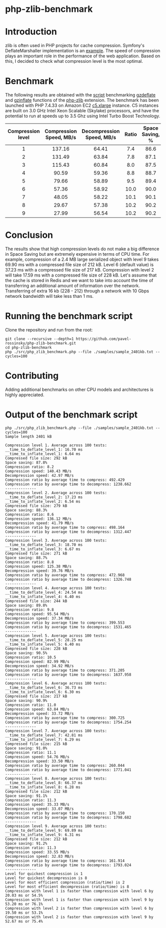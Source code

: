 # php-zlib-benchmark

# Introduction
zlib is often used in PHP projects for cache compression. Symfony's DeflateMarshaller implementation is an [example](https://github.com/symfony/symfony/blob/bc5fea4e2190f00a207871115a83dd7df03d7637/src/Symfony/Component/Cache/Marshaller/DeflateMarshaller.php). The speed of compression plays an important role in the performance of the web application. Based on this, I decided to check what compression level is the most optimal.

# Benchmark
The following results are obtained with the [script](https://github.com/pavel-rossinsky/php-zlib-benchmark/blob/master/src/php_zlib_benchmark.php) benchmarking [gzdeflate](https://www.php.net/manual/en/function.gzdeflate.php) and [gzinflate](https://www.php.net/manual/en/function.gzinflate.php) functions of the [php-zlib](https://www.php.net/manual/en/ref.zlib.php) extension.
The benchmark has been launched with PHP 7.4.33 on Amazon EC2 [c5.xlarge](https://aws.amazon.com/ec2/instance-types/c5/) instance. C5 instances are built on 3.0 GHz Intel Xeon Scalable (Skylake) processors, and have the potential to run at speeds up to 3.5 Ghz using Intel Turbo Boost Technology.

| Compression level | Compression Speed, MB/s | Decompression Speed, MB/s | Ratio | Space Saving, % | Ratio / Time |
|:-----------------:|:-----------------------:|:-------------------------:|:-----:|:---------------:|:------------:|
|         1         |         137.16          |           64.41           |  7.4  |      86.6       |   2246.223   |
|         2         |         131.49          |           63.84           |  7.8  |      87.1       |   2246.826   |
|         3         |         115.43          |           60.84           |  8.0  |      87.5       |   2039.500   |
|         4         |          90.59          |           59.36           |  8.8  |      88.7       |   1764.139   |
|         5         |          79.66          |           58.89           |  9.5  |      89.4       |   1661.567   |
|         6         |          57.36          |           58.92           | 10.0  |      90.0       |   1265.741   |
|         7         |          48.05          |           58.22           | 10.1  |      90.1       |   1069.743   |
|         8         |          29.67          |           57.38           | 10.2  |      90.2       |   669.068    |
|         9         |          27.99          |           56.54           | 10.2  |      90.2       |   631.573    |

# Conclusion
The results show that high compression levels do not make a big difference in Space Saving but are extremely expensive in terms of CPU time. For example, compression of a 2.4 MB large serialized object with level 9 takes 69.90 ms with a compressed file size of 212 kB. Level 6 (default value) is 37.23 ms with a compressed file size of 217 kB. Compression with level 2 will take 17.59 ms with a compressed file size of 228 kB.
Let's assume that the cache is stored in Redis and we want to take into account the time of transferring an additional amount of information over the network. Transferring of extra 16 kb (228 - 212) through a network with 10 Gbps network bandwidth will take less than 1 ms.

# Running the benchmark script
Clone the repository and run from the root:
```
git clone --recursive --depth=1 https://github.com/pavel-rossinsky/php-zlib-benchmark.git
cd php-zlib-benchmark
php ./src/php_zlib_benchmark.php --file ./samples/sample_2401kb.txt --cycles=100
```
# Contributing
Adding additional benchmarks on other CPU models and architectures is highly appreciated.

# Output of the benchmark script
```
php ./src/php_zlib_benchmark.php --file ./samples/sample_2401kb.txt --cycles=100
Sample length 2401 kB

Compression level 1. Average across 100 tests:
__time_to_deflate_level_1: 16.70 ms
__time_to_inflate_level_1: 6.64 ms
Compressed file size: 292 kB
Space saving: 87.8%
Compression ratio: 8.2
Compression speed: 140.43 MB/s
Decompression speed: 42.97 MB/s
Compression ratio by average time to compress: 492.429 
Compression ratio by average time to decompress: 1238.662 
--------------
Compression level 2. Average across 100 tests:
__time_to_deflate_level_2: 17.23 ms
__time_to_inflate_level_2: 6.54 ms
Compressed file size: 279 kB
Space saving: 88.3%
Compression ratio: 8.6
Compression speed: 136.12 MB/s
Decompression speed: 41.79 MB/s
Compression ratio by average time to compress: 498.164 
Compression ratio by average time to decompress: 1312.447 
--------------
Compression level 3. Average across 100 tests:
__time_to_deflate_level_3: 18.70 ms
__time_to_inflate_level_3: 6.67 ms
Compressed file size: 271 kB
Space saving: 88.7%
Compression ratio: 8.8
Compression speed: 125.38 MB/s
Decompression speed: 39.76 MB/s
Compression ratio by average time to compress: 472.968 
Compression ratio by average time to decompress: 1326.748 
--------------
Compression level 4. Average across 100 tests:
__time_to_deflate_level_4: 24.54 ms
__time_to_inflate_level_4: 6.40 ms
Compressed file size: 244 kB
Space saving: 89.8%
Compression ratio: 9.8
Compression speed: 95.54 MB/s
Decompression speed: 37.34 MB/s
Compression ratio by average time to compress: 399.553 
Compression ratio by average time to decompress: 1531.465 
--------------
Compression level 5. Average across 100 tests:
__time_to_deflate_level_5: 28.25 ms
__time_to_inflate_level_5: 6.40 ms
Compressed file size: 228 kB
Space saving: 90.5%
Compression ratio: 10.5
Compression speed: 82.99 MB/s
Decompression speed: 34.92 MB/s
Compression ratio by average time to compress: 371.205 
Compression ratio by average time to decompress: 1637.958 
--------------
Compression level 6. Average across 100 tests:
__time_to_deflate_level_6: 36.73 ms
__time_to_inflate_level_6: 6.30 ms
Compressed file size: 217 kB
Space saving: 90.9%
Compression ratio: 11.0
Compression speed: 63.84 MB/s
Decompression speed: 33.72 MB/s
Compression ratio by average time to compress: 300.725 
Compression ratio by average time to decompress: 1754.254 
--------------
Compression level 7. Average across 100 tests:
__time_to_deflate_level_7: 42.81 ms
__time_to_inflate_level_7: 6.29 ms
Compressed file size: 215 kB
Space saving: 91.0%
Compression ratio: 11.1
Compression speed: 54.76 MB/s
Decompression speed: 33.50 MB/s
Compression ratio by average time to compress: 260.044 
Compression ratio by average time to decompress: 1771.041 
--------------
Compression level 8. Average across 100 tests:
__time_to_deflate_level_8: 66.37 ms
__time_to_inflate_level_8: 6.28 ms
Compressed file size: 212 kB
Space saving: 91.1%
Compression ratio: 11.3
Compression speed: 35.33 MB/s
Decompression speed: 33.07 MB/s
Compression ratio by average time to compress: 170.150 
Compression ratio by average time to decompress: 1798.682 
--------------
Compression level 9. Average across 100 tests:
__time_to_deflate_level_9: 69.89 ms
__time_to_inflate_level_9: 6.31 ms
Compressed file size: 212 kB
Space saving: 91.2%
Compression ratio: 11.3
Compression speed: 33.55 MB/s
Decompression speed: 32.83 MB/s
Compression ratio by average time to compress: 161.914 
Compression ratio by average time to decompress: 1793.024 
--------------
Level for quickest compression is 1
Level for quickest decompression is 8
Level for most efficient compression (ratio/time) is 2
Level for most efficient decompression (ratio/time) is 8
Compression with level 1 is faster than compression with level 6 by 20.03 ms or 54.5% 
Compression with level 1 is faster than compression with level 9 by 53.20 ms or 76.1% 
Compression with level 2 is faster than compression with level 6 by 19.50 ms or 53.1% 
Compression with level 2 is faster than compression with level 9 by 52.67 ms or 75.4% 
```